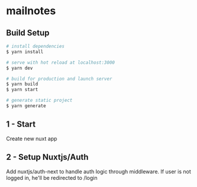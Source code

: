 # mailnotes

## Build Setup

```bash
# install dependencies
$ yarn install

# serve with hot reload at localhost:3000
$ yarn dev

# build for production and launch server
$ yarn build
$ yarn start

# generate static project
$ yarn generate
```

## 1 - Start ##
Create new nuxt app

## 2 - Setup Nuxtjs/Auth ##
Add nuxtjs/auth-next to handle auth logic through middleware. If user is not logged in, he'll be redirected to /login
